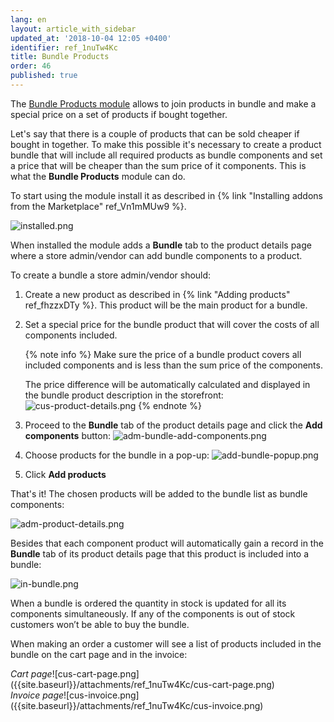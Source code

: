 ```yaml
---
lang: en
layout: article_with_sidebar
updated_at: '2018-10-04 12:05 +0400'
identifier: ref_1nuTw4Kc
title: Bundle Products
order: 46
published: true
---
```

The [Bundle Products module](https://market.x-cart.com/addons/bundle-products.html "Bundle Products") allows to join products in bundle and make a special price on a set of products if bought together. 

Let's say that there is a couple of products that can be sold cheaper if bought in together. To make this possible it's necessary to create a product bundle that will include all required products as bundle components and set a price that will be cheaper than the sum price of it components. This is what the **Bundle Products** module can do.

To start using the module install it as described in {% link "Installing addons from the Marketplace" ref_Vn1mMUw9 %}.

![installed.png]({{site.baseurl}}/attachments/ref_1nuTw4Kc/installed.png)

When installed the module adds a **Bundle** tab to the product details page where a store admin/vendor can add bundle components to a product. 

To create a bundle a store admin/vendor should:
1. Create a new product as described in {% link "Adding products" ref_fhzzxDTy %}. This product will be the main product for a bundle.
2. Set a special price for the bundle product that will cover the costs of all components included. 
   
   {% note info %}
   Make sure the price of a bundle product covers all included components and is less than the sum price of the components. 
   
   The price difference will be automatically calculated and displayed in the bundle product description in the storefront:
   ![cus-product-details.png]({{site.baseurl}}/attachments/ref_1nuTw4Kc/cus-product-details.png)
   {% endnote %}

3. Proceed to the **Bundle** tab of the product details page and click the **Add components** button:
   ![adm-bundle-add-components.png]({{site.baseurl}}/attachments/ref_1nuTw4Kc/adm-bundle-add-components.png)
2. Choose products for the bundle in a pop-up:
   ![add-bundle-popup.png]({{site.baseurl}}/attachments/ref_1nuTw4Kc/add-bundle-popup.png)
3. Click **Add products**

That's it! The chosen products will be added to the bundle list as bundle components:

![adm-product-details.png]({{site.baseurl}}/attachments/ref_1nuTw4Kc/adm-product-details.png)

Besides that each component product will automatically gain a record in the **Bundle** tab of its product details page that this product is included into a bundle:

![in-bundle.png]({{site.baseurl}}/attachments/ref_1nuTw4Kc/in-bundle.png)

When a bundle is ordered the quantity in stock is updated for all its components simultaneously. If any of the components is out of stock customers won’t be able to buy the bundle. 

When making an order a customer will see a list of products included in the bundle on the cart page and in the invoice:

<div class="ui stackable two column grid">
  <div class="column" markdown="span"><i>Cart page</i>![cus-cart-page.png]({{site.baseurl}}/attachments/ref_1nuTw4Kc/cus-cart-page.png)</div>
  <div class="column" markdown="span"><i>Invoice page</i>![cus-invoice.png]({{site.baseurl}}/attachments/ref_1nuTw4Kc/cus-invoice.png)</div>
</div>
